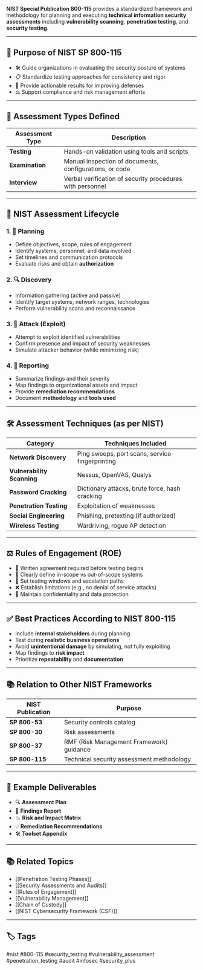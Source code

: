 **NIST Special Publication 800-115** provides a standardized framework and methodology for planning and executing **technical information security assessments** including **vulnerability scanning**, **penetration testing**, and **security testing**.

---

## 🎯 Purpose of NIST SP 800-115

- 🛠 Guide organizations in evaluating the security posture of systems
- 📋 Standardize testing approaches for consistency and rigor
- 🧠 Provide actionable results for improving defenses
- ⚖️ Support compliance and risk management efforts

---

## 🧱 Assessment Types Defined

| Assessment Type       | Description                                                      |
|------------------------|------------------------------------------------------------------|
| **Testing**             | Hands-on validation using tools and scripts                     |
| **Examination**         | Manual inspection of documents, configurations, or code         |
| **Interview**           | Verbal verification of security procedures with personnel       |

---

## 🔄 NIST Assessment Lifecycle

### 1. 🧾 **Planning**
- Define objectives, scope, rules of engagement
- Identify systems, personnel, and data involved
- Set timelines and communication protocols
- Evaluate risks and obtain **authorization**

### 2. 🔍 **Discovery**
- Information gathering (active and passive)
- Identify target systems, network ranges, technologies
- Perform vulnerability scans and reconnaissance

### 3. 🎯 **Attack (Exploit)**
- Attempt to exploit identified vulnerabilities
- Confirm presence and impact of security weaknesses
- Simulate attacker behavior (while minimizing risk)

### 4. 🧾 **Reporting**
- Summarize findings and their severity
- Map findings to organizational assets and impact
- Provide **remediation recommendations**
- Document **methodology** and **tools used**

---

## 🛠 Assessment Techniques (as per NIST)

| Category               | Techniques Included                             |
|------------------------|--------------------------------------------------|
| **Network Discovery**   | Ping sweeps, port scans, service fingerprinting  |
| **Vulnerability Scanning** | Nessus, OpenVAS, Qualys                       |
| **Password Cracking**  | Dictionary attacks, brute force, hash cracking  |
| **Penetration Testing**| Exploitation of weaknesses                      |
| **Social Engineering** | Phishing, pretexting (if authorized)            |
| **Wireless Testing**   | Wardriving, rogue AP detection                   |

---

## ⚖️ Rules of Engagement (ROE)

- 📜 Written agreement required before testing begins
- 🎯 Clearly define in-scope vs out-of-scope systems
- 📅 Set testing windows and escalation paths
- ❌ Establish limitations (e.g., no denial of service attacks)
- 🔐 Maintain confidentiality and data protection

---

## ✅ Best Practices According to NIST 800-115

- Include **internal stakeholders** during planning
- Test during **realistic business operations**
- Avoid **unintentional damage** by simulating, not fully exploiting
- Map findings to **risk impact**
- Prioritize **repeatability** and **documentation**

---

## 📚 Relation to Other NIST Frameworks

| NIST Publication      | Purpose                                      |
|------------------------|----------------------------------------------|
| **SP 800-53**          | Security controls catalog                    |
| **SP 800-30**          | Risk assessments                            |
| **SP 800-37**          | RMF (Risk Management Framework) guidance     |
| **SP 800-115**         | Technical security assessment methodology    |

---

## 📄 Example Deliverables

- 🔍 **Assessment Plan**
- 🧾 **Findings Report**
- 📉 **Risk and Impact Matrix**
- 💡 **Remediation Recommendations**
- 🛠 **Toolset Appendix**

---

## 📚 Related Topics

- [[Penetration Testing Phases]]
- [[Security Assessments and Audits]]
- [[Rules of Engagement]]
- [[Vulnerability Management]]
- [[Chain of Custody]]
- [[NIST Cybersecurity Framework (CSF)]]

---

## 🏷 Tags

#nist #800-115 #security_testing #vulnerability_assessment #penetration_testing #audit #infosec #security_plus

